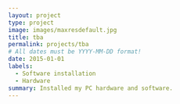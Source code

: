 ```yaml
---
layout: project
type: project
image: images/maxresdefault.jpg
title: tba
permalink: projects/tba
# All dates must be YYYY-MM-DD format!
date: 2015-01-01
labels:
  - Software installation
  - Hardware
summary: Installed my PC hardware and software.
---
```




